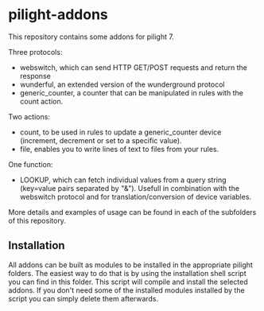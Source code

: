 # pilight-addons
This repository contains some addons for pilight 7.

Three protocols:

* webswitch, which can send HTTP GET/POST requests and return the response
* wunderful, an extended version of the wunderground protocol
* generic_counter, a counter that can be manipulated in rules with  the count action.

Two actions:

* count, to be used in rules to update a generic_counter device (increment, decrement or set to a specific value).
* file, enables you to write lines of text to files from your rules.

One function:

* LOOKUP, which can fetch individual values from a query string (key=value pairs separated by "&"). Usefull in combination with the webswitch protocol and for translation/conversion of device variables.
 
More details and examples of usage can be found in each of the subfolders of this repository.
 
## Installation
All addons can be built as modules to be installed in the appropriate pilight folders. The easiest way to do that is by using the installation shell script you can find in this folder. This script will compile and install the selected addons. If you don't need some of the installed modules installed by the script you can simply delete them afterwards.
